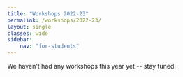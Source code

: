 ```yaml
---
title: "Workshops 2022-23"
permalink: /workshops/2022-23/
layout: single
classes: wide
sidebar:
    nav: "for-students"
---
```


We haven't had any workshops this year yet -- stay tuned!
